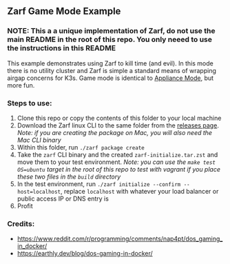 ## Zarf Game Mode Example

### NOTE: This a a unique implementation of Zarf, do not use the main README in the root of this repo.  You only neeed to use the instructions in this README

This example demonstrates using Zarf to kill time (and evil).  In this mode there is no utility cluster and Zarf is simple a standard means of wrapping airgap concerns for K3s.  Game mode is identical to [Appliance Mode](../appliance/README.md), but more fun. 

### Steps to use:
1. Clone this repo or copy the contents of this folder to your local machine
2. Download the Zarf linux CLI to the same folder from the [releases page](https://repo1.dso.mil/platform-one/big-bang/apps/product-tools/zarf/-/releases).  _Note: if you are creating the package on Mac, you will also need the Mac CLI binary_
3. Within this folder, run `./zarf package create`
4. Take the `zarf` CLI binary and the created `zarf-initialize.tar.zst` and move them to your test environment.  _Note: you can use the `make test OS=ubuntu` target in the root of this repo to test with vagrant if you place these two files in the `build` directory_
5. In the test environment, run `./zarf initialize --confirm --host=localhost`, replace `localhost` with whatever your load balancer or public access IP or DNS entry is
6. Profit

### Credits:
 - https://www.reddit.com/r/programming/comments/nap4pt/dos_gaming_in_docker/
 - https://earthly.dev/blog/dos-gaming-in-docker/
